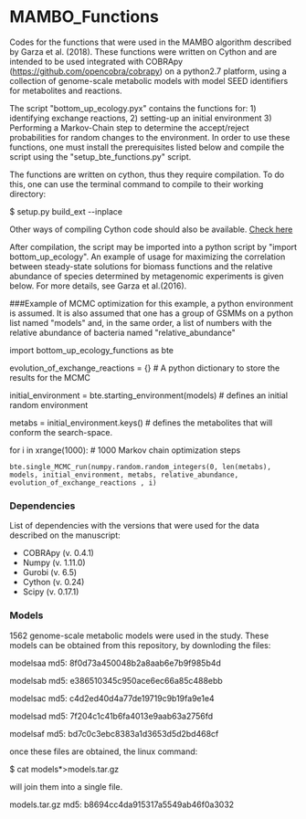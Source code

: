 # MAMBO_Functions

Codes for the functions that were used in the MAMBO algorithm described by Garza et al. (2018). These functions were written on Cython and are intended to be used integrated with COBRApy (https://github.com/opencobra/cobrapy) on a python2.7 platform, using a collection of genome-scale metabolic models with model SEED identifiers for metabolites and reactions.  

The script "bottom_up_ecology.pyx" contains the functions for: 1) identifying exchange reactions, 2) setting-up an initial environment 3) Performing a Markov-Chain step to determine the accept/reject probabilities for random changes to the environment. In order to use these functions, one must install the prerequisites listed below and compile the script using the "setup_bte_functions.py" script.

The functions are written on cython, thus they require compilation. To do this, one can use the terminal command to compile to their working directory:

$ setup.py build_ext --inplace

Other ways of compiling Cython code should also be available. [Check here](http://cython.readthedocs.io/en/latest/src/reference/compilation.html)

After compilation, the script may be imported into a python script by "import bottom_up_ecology". An example of usage for maximizing the correlation between steady-state solutions for biomass functions and the relative abundance of species determined by metagenomic experiments is given below. For more details, see Garza et al.(2016).

###Example of MCMC optimization
for this example, a python environment is assumed. It is also assumed that one has a group of GSMMs on a python list named "models" and, in the same order, a list of numbers with the relative abundance of bacteria named "relative_abundance"  


import bottom_up_ecology_functions as bte


evolution_of_exchange_reactions = {} # A python dictionary to store the results for the MCMC

initial_environment = bte.starting_environment(models) # defines an initial random environment

metabs = initial_environment.keys() # defines the metabolites that will conform the search-space.

for i in xrange(1000): # 1000 Markov chain optimization steps

    bte.single_MCMC_run(numpy.random.random_integers(0, len(metabs), models, initial_environment, metabs, relative_abundance, evolution_of_exchange_reactions , i)


### Dependencies

List of dependencies with the versions that were used for the data described on the manuscript:

- COBRApy (v. 0.4.1)
- Numpy (v. 1.11.0)
- Gurobi (v. 6.5)
- Cython (v. 0.24)
- Scipy (v. 0.17.1)


### Models

1562 genome-scale metabolic models were used in the study. These models can be obtained from this repository, by downloding the files:

modelsaa
md5: 8f0d73a450048b2a8aab6e7b9f985b4d

modelsab
md5: e386510345c950ace6ec66a85c488ebb  

modelsac
md5: c4d2ed40d4a77de19719c9b19fa9e1e4

modelsad
md5: 7f204c1c41b6fa4013e9aab63a2756fd

modelsaf
md5: bd7c0c3ebc8383a1d3653d5d2bd468cf

once these files are obtained, the linux command:

$ cat models*>models.tar.gz

will join them into a single file.

models.tar.gz
md5: b8694cc4da915317a5549ab46f0a3032

